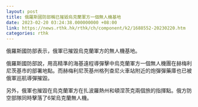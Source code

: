 ```yaml
---
layout: post
title: 俄羅斯國防部稱已摧毀烏克蘭軍方一個無人機基地
date: 2023-02-20 03:24:38.000000000 +08:00
link: https://news.rthk.hk/rthk/ch/component/k2/1688552-20230220.htm
categories: rthk
---
```


俄羅斯國防部表示，俄軍已摧毀烏克蘭軍方的無人機基地。

俄羅斯國防部說，用高精準的海基遠程導彈擊中烏克蘭軍方一個無人機團在赫梅利尼茨基市的部署地點。而赫梅利尼茨基州格列查尼火車站附近的炮彈彈藥庫也已被俄軍巡航導彈摧毀。

另外，俄軍也摧毀在烏克蘭軍方在扎波羅熱州和頓涅茨克兩個旅的指揮點。俄方防空部隊同時擊落了6架烏克蘭無人機。
